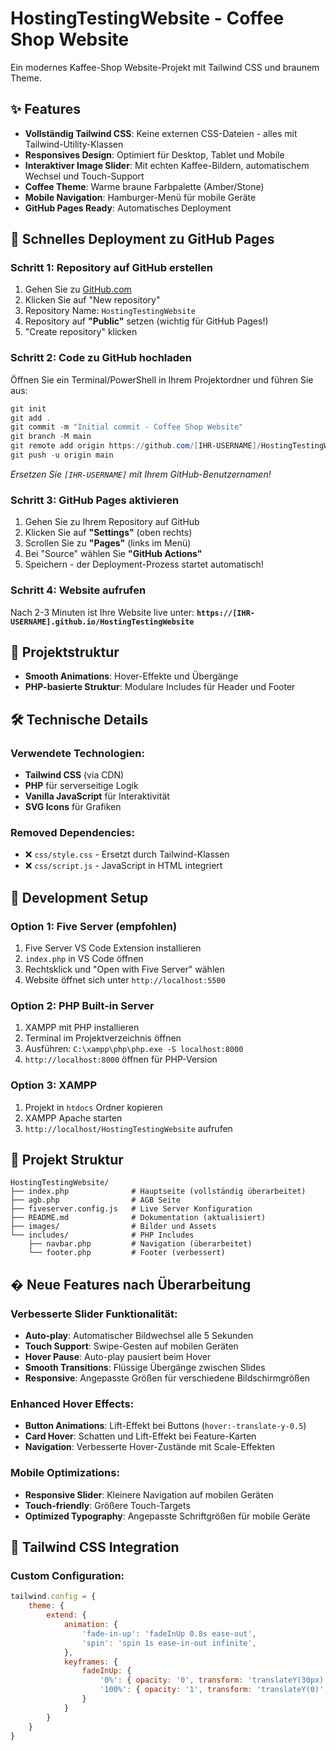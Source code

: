 # HostingTestingWebsite - Coffee Shop Website

Ein modernes Kaffee-Shop Website-Projekt mit Tailwind CSS und braunem Theme.

## ✨ Features

- **Vollständig Tailwind CSS**: Keine externen CSS-Dateien - alles mit Tailwind-Utility-Klassen
- **Responsives Design**: Optimiert für Desktop, Tablet und Mobile
- **Interaktiver Image Slider**: Mit echten Kaffee-Bildern, automatischem Wechsel und Touch-Support
- **Coffee Theme**: Warme braune Farbpalette (Amber/Stone)
- **Mobile Navigation**: Hamburger-Menü für mobile Geräte
- **GitHub Pages Ready**: Automatisches Deployment

## 🚀 Schnelles Deployment zu GitHub Pages

### Schritt 1: Repository auf GitHub erstellen
1. Gehen Sie zu [GitHub.com](https://github.com)
2. Klicken Sie auf "New repository"
3. Repository Name: `HostingTestingWebsite`
4. Repository auf **"Public"** setzen (wichtig für GitHub Pages!)
5. "Create repository" klicken

### Schritt 2: Code zu GitHub hochladen
Öffnen Sie ein Terminal/PowerShell in Ihrem Projektordner und führen Sie aus:

```powershell
git init
git add .
git commit -m "Initial commit - Coffee Shop Website"
git branch -M main
git remote add origin https://github.com/[IHR-USERNAME]/HostingTestingWebsite.git
git push -u origin main
```

*Ersetzen Sie `[IHR-USERNAME]` mit Ihrem GitHub-Benutzernamen!*

### Schritt 3: GitHub Pages aktivieren
1. Gehen Sie zu Ihrem Repository auf GitHub
2. Klicken Sie auf **"Settings"** (oben rechts)
3. Scrollen Sie zu **"Pages"** (links im Menü)
4. Bei "Source" wählen Sie **"GitHub Actions"**
5. Speichern - der Deployment-Prozess startet automatisch!

### Schritt 4: Website aufrufen
Nach 2-3 Minuten ist Ihre Website live unter:
**`https://[IHR-USERNAME].github.io/HostingTestingWebsite`**

## 📁 Projektstruktur
- **Smooth Animations**: Hover-Effekte und Übergänge
- **PHP-basierte Struktur**: Modulare Includes für Header und Footer

## 🛠️ Technische Details

### Verwendete Technologien:
- **Tailwind CSS** (via CDN)
- **PHP** für serverseitige Logik
- **Vanilla JavaScript** für Interaktivität
- **SVG Icons** für Grafiken

### Removed Dependencies:
- ❌ `css/style.css` - Ersetzt durch Tailwind-Klassen
- ❌ `css/script.js` - JavaScript in HTML integriert

## 🚀 Development Setup

### Option 1: Five Server (empfohlen)
1. Five Server VS Code Extension installieren
2. `index.php` in VS Code öffnen
3. Rechtsklick und "Open with Five Server" wählen
4. Website öffnet sich unter `http://localhost:5500`

### Option 2: PHP Built-in Server
1. XAMPP mit PHP installieren
2. Terminal im Projektverzeichnis öffnen
3. Ausführen: `C:\xampp\php\php.exe -S localhost:8000`
4. `http://localhost:8000` öffnen für PHP-Version

### Option 3: XAMPP
1. Projekt in `htdocs` Ordner kopieren
2. XAMPP Apache starten
3. `http://localhost/HostingTestingWebsite` aufrufen

## 📁 Projekt Struktur

```
HostingTestingWebsite/
├── index.php              # Hauptseite (vollständig überarbeitet)
├── agb.php                # AGB Seite
├── fiveserver.config.js   # Live Server Konfiguration
├── README.md              # Dokumentation (aktualisiert)
├── images/                # Bilder und Assets
└── includes/              # PHP Includes
    ├── navbar.php         # Navigation (überarbeitet)
    └── footer.php         # Footer (verbessert)
```

## � Neue Features nach Überarbeitung

### Verbesserte Slider Funktionalität:
- **Auto-play**: Automatischer Bildwechsel alle 5 Sekunden
- **Touch Support**: Swipe-Gesten auf mobilen Geräten
- **Hover Pause**: Auto-play pausiert beim Hover
- **Smooth Transitions**: Flüssige Übergänge zwischen Slides
- **Responsive**: Angepasste Größen für verschiedene Bildschirmgrößen

### Enhanced Hover Effects:
- **Button Animations**: Lift-Effekt bei Buttons (`hover:-translate-y-0.5`)
- **Card Hover**: Schatten und Lift-Effekt bei Feature-Karten
- **Navigation**: Verbesserte Hover-Zustände mit Scale-Effekten

### Mobile Optimizations:
- **Responsive Slider**: Kleinere Navigation auf mobilen Geräten
- **Touch-friendly**: Größere Touch-Targets
- **Optimized Typography**: Angepasste Schriftgrößen für mobile Geräte

## 🎨 Tailwind CSS Integration

### Custom Configuration:
```javascript
tailwind.config = {
    theme: {
        extend: {
            animation: {
                'fade-in-up': 'fadeInUp 0.8s ease-out',
                'spin': 'spin 1s ease-in-out infinite',
            },
            keyframes: {
                fadeInUp: {
                    '0%': { opacity: '0', transform: 'translateY(30px)' },
                    '100%': { opacity: '1', transform: 'translateY(0)' },
                }
            }
        }
    }
}
```


